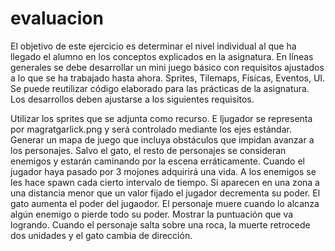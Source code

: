 # evaluacion


El objetivo de este ejercicio es determinar el nivel individual al que ha llegado el alumno en los conceptos explicados en la asignatura. En líneas generales se debe desarrollar un mini juego básico con requisitos ajustados a lo que se ha trabajado hasta ahora. Sprites, Tilemaps, Físicas, Eventos, UI. Se puede reutilizar código elaborado para las prácticas de la asignatura. Los desarrollos deben ajustarse a los siguientes requisitos.

Utilizar los sprites que se adjunta como recurso.
E ljugador se representa por magratgarlick.png y será controlado mediante los ejes estándar.
Generar un mapa de juego que incluya obstáculos que impidan avanzar a los personajes.
Salvo el gato, el resto de personajes se consideran enemigos y estarán caminando por la escena erráticamente.
Cuando el jugador haya pasado por 3 mojones adquirirá una vida.
A los enemigos se les hace spawn cada cierto intervalo de tiempo. Si aparecen en una zona a una distancia menor que un valor fijado el jugador decrementa su poder.
El gato aumenta el poder del jugaodor.
El personaje muere cuando lo alcanza algún enemigo o pierde todo su poder.
Mostrar la puntuación que va logrando.
Cuando el personaje salta sobre una roca, la muerte retrocede dos unidades y el gato cambia de dirección.
